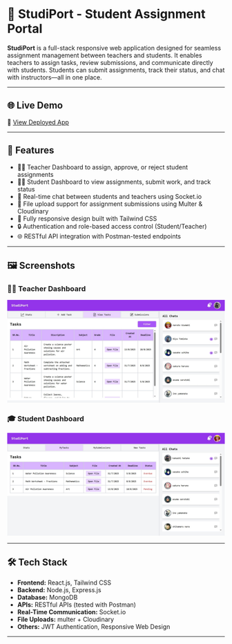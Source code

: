 # 📒 StudiPort - Student Assignment Portal

**StudiPort** is a full-stack responsive web application designed for seamless assignment management between teachers and students. It enables teachers to assign tasks, review submissions, and communicate directly with students. Students can submit assignments, track their status, and chat with instructors—all in one place.

---

## 🌐 Live Demo

🔗 [View Deployed App](https://studi-port.vercel.app/)

---

## 🚀 Features

- 👨‍🏫 Teacher Dashboard to assign, approve, or reject student assignments
- 🧑‍🎓 Student Dashboard to view assignments, submit work, and track status
- 💬 Real-time chat between students and teachers using Socket.io
- 📁 File upload support for assignment submissions using Multer & Cloudinary
- 📱 Fully responsive design built with Tailwind CSS
- 🔒 Authentication and role-based access control (Student/Teacher)
- 🌐 RESTful API integration with Postman-tested endpoints

---

## 🖼️ Screenshots

### 👨‍🏫 Teacher Dashboard

![Teacher Dashboard](./Teacher%20Dashboard.jpeg)

### 🎓 Student Dashboard

![Student Dashboard](./Student%20Dashboard.jpeg)


---

## 🛠️ Tech Stack

- **Frontend:** React.js, Tailwind CSS
- **Backend:** Node.js, Express.js
- **Database:** MongoDB
- **APIs:** RESTful APIs (tested with Postman)
- **Real-Time Communication:** Socket.io
- **File Uploads:** multer + Cloudinary
- **Others:** JWT Authentication, Responsive Web Design

---
